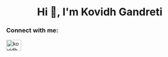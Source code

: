 <h1 align="center">Hi 👋, I'm Kovidh Gandreti</h1>

<h3 align="left">Connect with me:</h3>
<p align="left">
<a href="https://linkedin.com/in/kovidhgandreti" target="blank"><img align="center" src="https://raw.githubusercontent.com/rahuldkjain/github-profile-readme-generator/master/src/images/icons/Social/linked-in-alt.svg" alt="kovidhgandreti" height="30" width="40" /></a>
</p>
